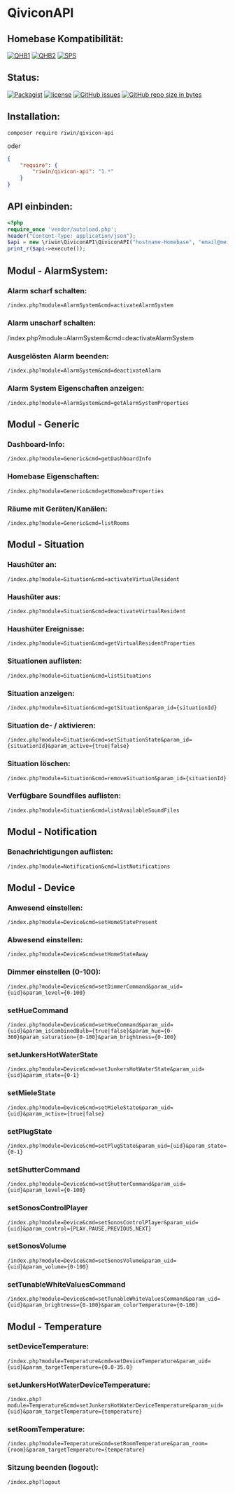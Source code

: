 # QiviconAPI
## Homebase Kompatibilität:
[![QHB1](https://img.shields.io/badge/Homebase_1-kompatibel-brightgreen.svg?style=flat-square)]() 
[![QHB2](https://img.shields.io/badge/Homebase_2-kompatibel-brightgreen.svg?style=flat-square)]() 
[![SPS](https://img.shields.io/badge/Speedport_Smart-kompatibel-brightgreen.svg?style=flat-square)]()

## Status:
[![Packagist](https://img.shields.io/packagist/v/riwin/qivicon-api.svg?style=flat-square)]() [![license](https://img.shields.io/github/license/riwin/qivicon-api.svg?style=flat-square)]() [![GitHub issues](https://img.shields.io/github/issues/riwin/qivicon-api.svg?style=flat-square)]() [![GitHub repo size in bytes](https://img.shields.io/github/repo-size/riwin/qivicon-api.svg?style=flat-square)]()
## Installation:

```
composer require riwin/qivicon-api
```

oder

```json
{
    "require": {
        "riwin/qivicon-api": "1.*"
    }
}
```


## API einbinden:

```php
<?php
require_once 'vendor/autoload.php';
header("Content-Type: application/json");
$api = new \riwin\QiviconAPI\QiviconAPI("hostname-Homebase", "email@mein.qivicon", "Passwort");
print_r($api->execute());
```



## Modul - AlarmSystem:

### Alarm scharf schalten:
```
/index.php?module=AlarmSystem&cmd=activateAlarmSystem
```

### Alarm unscharf schalten:
/index.php?module=AlarmSystem&cmd=deactivateAlarmSystem

### Ausgelösten Alarm beenden:
```
/index.php?module=AlarmSystem&cmd=deactivateAlarm
```

### Alarm System Eigenschaften anzeigen:
```
/index.php?module=AlarmSystem&cmd=getAlarmSystemProperties
```


## Modul - Generic

### Dashboard-Info:
```
/index.php?module=Generic&cmd=getDashboardInfo
```

### Homebase Eigenschaften:
```
/index.php?module=Generic&cmd=getHomeboxProperties
```

### Räume mit Geräten/Kanälen:
```
/index.php?module=Generic&cmd=listRooms
```


## Modul - Situation

### Haushüter an:
```
/index.php?module=Situation&cmd=activateVirtualResident
```

### Haushüter aus:
```
/index.php?module=Situation&cmd=deactivateVirtualResident
```

### Haushüter Ereignisse:
```
/index.php?module=Situation&cmd=getVirtualResidentProperties
```

### Situationen auflisten:
```
/index.php?module=Situation&cmd=listSituations
```

### Situation anzeigen:
```
/index.php?module=Situation&cmd=getSituation&param_id={situationId}
```

### Situation de- / aktivieren:
```
/index.php?module=Situation&cmd=setSituationState&param_id={situationId}&param_active={true|false}
```

### Situation löschen:
```
/index.php?module=Situation&cmd=removeSituation&param_id={situationId}
```

### Verfügbare Soundfiles auflisten:
```
/index.php?module=Situation&cmd=listAvailableSoundFiles
```


## Modul - Notification

### Benachrichtigungen auflisten:
```
/index.php?module=Notification&cmd=listNotifications
```



## Modul - Device

### Anwesend einstellen:
```
/index.php?module=Device&cmd=setHomeStatePresent
```

### Abwesend einstellen:
```
/index.php?module=Device&cmd=setHomeStateAway
```

### Dimmer einstellen (0-100):
```
/index.php?module=Device&cmd=setDimmerCommand&param_uid={uid}&param_level={0-100}
```

### setHueCommand
```
/index.php?module=Device&cmd=setHueCommand&param_uid={uid}&param_isCombinedBulb={true|false}&param_hue={0-360}&param_saturation={0-100}&param_brightness={0-100}
```

### setJunkersHotWaterState
```
/index.php?module=Device&cmd=setJunkersHotWaterState&param_uid={uid}&param_state={0-1}
```

### setMieleState
```
/index.php?module=Device&cmd=setMieleState&param_uid={uid}&param_active={true|false}
```

### setPlugState
```
/index.php?module=Device&cmd=setPlugState&param_uid={uid}&param_state={0-1}
```

### setShutterCommand
```
/index.php?module=Device&cmd=setShutterCommand&param_uid={uid}&param_level={0-100}
```

### setSonosControlPlayer
```
/index.php?module=Device&cmd=setSonosControlPlayer&param_uid={uid}&param_control={PLAY,PAUSE,PREVIOUS,NEXT}
```

### setSonosVolume
```
/index.php?module=Device&cmd=setSonosVolume&param_uid={uid}&param_volume={0-100}
```

### setTunableWhiteValuesCommand
```
/index.php?module=Device&cmd=setTunableWhiteValuesCommand&param_uid={uid}&param_brightness={0-100}&param_colorTemperature={0-100}
```



## Modul - Temperature

### setDeviceTemperature:
```
/index.php?module=Temperature&cmd=setDeviceTemperature&param_uid={uid}&param_targetTemperature={0.0-35.0}
```

### setJunkersHotWaterDeviceTemperature:
```
/index.php?module=Temperature&cmd=setJunkersHotWaterDeviceTemperature&param_uid={uid}&param_targetTemperature={temperature}
```

### setRoomTemperature:
```
/index.php?module=Temperature&cmd=setRoomTemperature&param_room={room}&param_targetTemperature={temperature}
```





### Sitzung beenden (logout):
```
/index.php?logout
```

